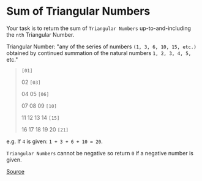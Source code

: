 # Sum of Triangular Numbers

Your task is to return the sum of `Triangular Numbers`
up-to-and-including the `nth` Triangular Number.

Triangular Number: "any of the series of numbers `(1, 3, 6, 10, 15, etc.)`
obtained by continued summation of the natural numbers `1, 2, 3, 4, 5,` etc."

> `[01]`
>
> 02 `[03]`
>
> 04 05 `[06]`
>
> 07 08 09 `[10]`
>
> 11 12 13 14 `[15]`
>
> 16 17 18 19 20 `[21]`

e.g. If `4` is given: `1 + 3 + 6 + 10 = 20`.

`Triangular Numbers` cannot be negative so return `0` if a negative number is given.

[Source](https://www.codewars.com/kata/580878d5d27b84b64c000b51)